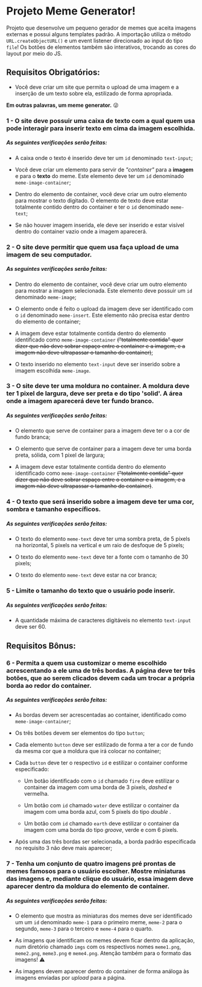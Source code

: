 # Projeto Meme Generator!

Projeto que desenvolve um pequeno gerador de memes que aceita imagens externas e possui alguns templates padrão. A importação utiliza o método `URL.createObjectURL()` e um event listener direcionado ao input do tipo `file`! Os botões de elementos também são interativos, trocando as cores do layout por meio do JS.

## Requisitos Obrigatórios:

* Você deve criar um site que permita o upload de uma imagem e a inserção de um texto sobre ela, estilizado de forma apropriada.

 **Em outras palavras, um meme generator.** 😜

### 1 - O site deve possuir uma caixa de texto com a qual quem usa pode interagir para inserir texto em cima da imagem escolhida.

##### As seguintes verificações serão feitas:

- A caixa onde o texto é inserido deve ter um `id` denominado `text-input`;

- Você deve criar um elemento para servir de _"container"_ para a **imagem** e para o **texto** do meme. Este elemento deve ter um `id` denominado `meme-image-container`;

- Dentro do elemento de container, você deve criar um outro elemento para mostrar o texto digitado. O elemento de texto deve estar totalmente contido dentro do container e ter o `id` denominado `meme-text`;

- Se não houver imagem inserida, ele deve ser inserido e estar visível dentro do container vazio onde a imagem aparecerá.

### 2 - O site deve permitir que quem usa faça upload de uma imagem de seu computador.

##### As seguintes verificações serão feitas:

- Dentro do elemento de container, você deve criar um outro elemento para mostrar a imagem selecionada. Este elemento deve possuir um `id` denominado `meme-image`;

- O elemento onde é feito o upload da imagem deve ser identificado com o `id` denominado `meme-insert`. Este elemento não precisa estar dentro do elemento de container;

- A imagem deve estar totalmente contida dentro do elemento identificado como `meme-image-container` ~~("totalmente contida" quer dizer que não deve sobrar espaço entre o container e a imagem, e a imagem não deve ultrapassar o tamanho do container)~~;

- O texto inserido no elemento `text-input` deve ser inserido sobre a imagem escolhida `meme-image`.

### 3 - O site deve ter uma moldura no container. A moldura deve ter 1 pixel de largura, deve ser preta e do tipo 'solid'. A área onde a imagem aparecerá deve ter fundo branco.

##### As seguintes verificações serão feitas:

- O elemento que serve de container para a imagem deve ter o a cor de fundo branca;

- O elemento que serve de container para a imagem deve ter uma borda preta, sólida, com 1 pixel de largura;

- A imagem deve estar totalmente contida dentro do elemento identificado como `meme-image-container` ~~("totalmente contida" quer dizer que não deve sobrar espaço entre o container e a imagem, e a imagem não deve ultrapassar o tamanho do container)~~.

### 4 - O texto que será inserido sobre a imagem deve ter uma cor, sombra e tamanho específicos.

##### As seguintes verificações serão feitas:

- O texto do elemento `meme-text` deve ter uma sombra preta, de 5 pixels na horizontal, 5 pixels na vertical e um raio de desfoque de 5 pixels;

- O texto do elemento `meme-text` deve ter a fonte com o tamanho de 30 pixels;

- O texto do elemento `meme-text` deve estar na cor branca;

### 5 - Limite o tamanho do texto que o usuário pode inserir.

##### As seguintes verificações serão feitas:

-  A quantidade máxima de caracteres digitáveis no elemento `text-input` deve ser 60.


## Requisitos Bônus:

### 6 - Permita a quem usa customizar o meme escolhido acrescentando a ele uma de três bordas. A página deve ter três botões, que ao serem clicados devem cada um trocar a própria borda ao redor do container.

##### As seguintes verificações serão feitas:

- As bordas devem ser acrescentadas ao container, identificado como `meme-image-container`;

- Os três botões devem ser elementos do tipo `button`;

- Cada elemento `button` deve ser estilizado de forma a ter a cor de fundo da mesma cor que a moldura que irá colocar no container;

- Cada `button` deve ter o respectivo `id` e estilizar o container conforme especificado:

  * Um botão identificado com o `id` chamado `fire` deve estilizar o container da imagem com uma borda de 3 pixels, _dashed_ e vermelha.

  * Um botão com `id` chamado `water` deve estilizar o container da imagem com uma borda azul, com 5 pixels do tipo _double_ .

  * Um botão com `id` chamado `earth` deve estilizar o container da imagem com uma borda do tipo _groove_, verde e com 6 pixels.

- Após uma das três bordas ser selecionada, a borda padrão especificada no requisito 3 não deve mais aparecer;

### 7 - Tenha um conjunto de quatro imagens pré prontas de memes famosos para o usuário escolher. Mostre miniaturas das imagens e, mediante clique do usuário, essa imagem deve aparecer dentro da moldura do elemento de container.

##### As seguintes verificações serão feitas:

- O elemento que mostra as miniaturas dos memes deve ser identificado um um `id` denominado `meme-1` para o primeiro meme, `meme-2` para o segundo, `meme-3` para o terceiro e `meme-4` para o quarto.

- As imagens que identificam os memes devem ficar dentro da aplicação, num diretório chamado `imgs` com os respectivos nomes `meme1.png`, `meme2.png`, `meme3.png` e `meme4.png`. Atenção também para o formato das imagens! ⚠️

- As imagens devem aparecer dentro do container de forma análoga às imagens enviadas por _upload_ para a página.
